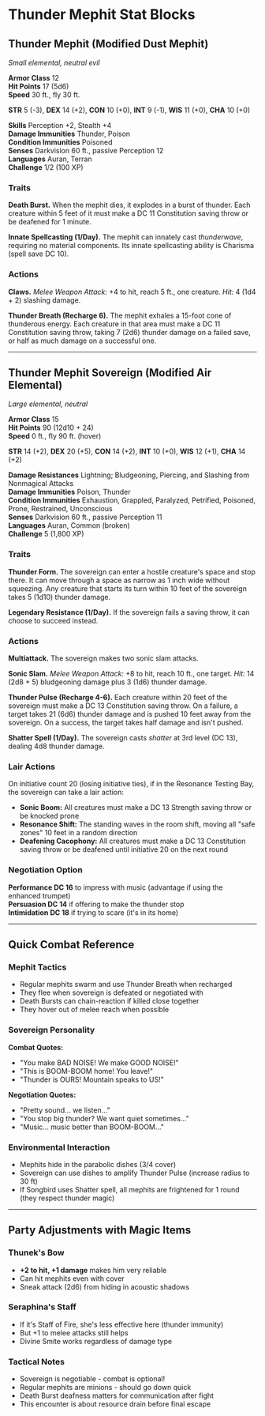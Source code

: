 # Thunder Mephit Stat Blocks

## Thunder Mephit (Modified Dust Mephit)
*Small elemental, neutral evil*

**Armor Class** 12  
**Hit Points** 17 (5d6)  
**Speed** 30 ft., fly 30 ft.

**STR** 5 (-3), **DEX** 14 (+2), **CON** 10 (+0), **INT** 9 (-1), **WIS** 11 (+0), **CHA** 10 (+0)

**Skills** Perception +2, Stealth +4  
**Damage Immunities** Thunder, Poison  
**Condition Immunities** Poisoned  
**Senses** Darkvision 60 ft., passive Perception 12  
**Languages** Auran, Terran  
**Challenge** 1/2 (100 XP)

### Traits
**Death Burst.** When the mephit dies, it explodes in a burst of thunder. Each creature within 5 feet of it must make a DC 11 Constitution saving throw or be deafened for 1 minute.

**Innate Spellcasting (1/Day).** The mephit can innately cast *thunderwave*, requiring no material components. Its innate spellcasting ability is Charisma (spell save DC 10).

### Actions
**Claws.** *Melee Weapon Attack:* +4 to hit, reach 5 ft., one creature. *Hit:* 4 (1d4 + 2) slashing damage.

**Thunder Breath (Recharge 6).** The mephit exhales a 15-foot cone of thunderous energy. Each creature in that area must make a DC 11 Constitution saving throw, taking 7 (2d6) thunder damage on a failed save, or half as much damage on a successful one.

---

## Thunder Mephit Sovereign (Modified Air Elemental)
*Large elemental, neutral*

**Armor Class** 15  
**Hit Points** 90 (12d10 + 24)  
**Speed** 0 ft., fly 90 ft. (hover)

**STR** 14 (+2), **DEX** 20 (+5), **CON** 14 (+2), **INT** 10 (+0), **WIS** 12 (+1), **CHA** 14 (+2)

**Damage Resistances** Lightning; Bludgeoning, Piercing, and Slashing from Nonmagical Attacks  
**Damage Immunities** Poison, Thunder  
**Condition Immunities** Exhaustion, Grappled, Paralyzed, Petrified, Poisoned, Prone, Restrained, Unconscious  
**Senses** Darkvision 60 ft., passive Perception 11  
**Languages** Auran, Common (broken)  
**Challenge** 5 (1,800 XP)

### Traits
**Thunder Form.** The sovereign can enter a hostile creature's space and stop there. It can move through a space as narrow as 1 inch wide without squeezing. Any creature that starts its turn within 10 feet of the sovereign takes 5 (1d10) thunder damage.

**Legendary Resistance (1/Day).** If the sovereign fails a saving throw, it can choose to succeed instead.

### Actions
**Multiattack.** The sovereign makes two sonic slam attacks.

**Sonic Slam.** *Melee Weapon Attack:* +8 to hit, reach 10 ft., one target. *Hit:* 14 (2d8 + 5) bludgeoning damage plus 3 (1d6) thunder damage.

**Thunder Pulse (Recharge 4-6).** Each creature within 20 feet of the sovereign must make a DC 13 Constitution saving throw. On a failure, a target takes 21 (6d6) thunder damage and is pushed 10 feet away from the sovereign. On a success, the target takes half damage and isn't pushed.

**Shatter Spell (1/Day).** The sovereign casts *shatter* at 3rd level (DC 13), dealing 4d8 thunder damage.

### Lair Actions
On initiative count 20 (losing initiative ties), if in the Resonance Testing Bay, the sovereign can take a lair action:
- **Sonic Boom:** All creatures must make a DC 13 Strength saving throw or be knocked prone
- **Resonance Shift:** The standing waves in the room shift, moving all "safe zones" 10 feet in a random direction
- **Deafening Cacophony:** All creatures must make a DC 13 Constitution saving throw or be deafened until initiative 20 on the next round

### Negotiation Option
**Performance DC 16** to impress with music (advantage if using the enhanced trumpet)  
**Persuasion DC 14** if offering to make the thunder stop  
**Intimidation DC 18** if trying to scare (it's in its home)

---

## Quick Combat Reference

### Mephit Tactics
- Regular mephits swarm and use Thunder Breath when recharged
- They flee when sovereign is defeated or negotiated with
- Death Bursts can chain-reaction if killed close together
- They hover out of melee reach when possible

### Sovereign Personality
**Combat Quotes:**
- "You make BAD NOISE! We make GOOD NOISE!"
- "This is BOOM-BOOM home! You leave!"
- "Thunder is OURS! Mountain speaks to US!"

**Negotiation Quotes:**
- "Pretty sound... we listen..."
- "You stop big thunder? We want quiet sometimes..."
- "Music... music better than BOOM-BOOM..."

### Environmental Interaction
- Mephits hide in the parabolic dishes (3/4 cover)
- Sovereign can use dishes to amplify Thunder Pulse (increase radius to 30 ft)
- If Songbird uses Shatter spell, all mephits are frightened for 1 round (they respect thunder magic)

---

## Party Adjustments with Magic Items

### Thunek's Bow
- **+2 to hit, +1 damage** makes him very reliable
- Can hit mephits even with cover
- Sneak attack (2d6) from hiding in acoustic shadows

### Seraphina's Staff
- If it's Staff of Fire, she's less effective here (thunder immunity)
- But +1 to melee attacks still helps
- Divine Smite works regardless of damage type

### Tactical Notes
- Sovereign is negotiable - combat is optional!
- Regular mephits are minions - should go down quick
- Death Burst deafness matters for communication after fight
- This encounter is about resource drain before final escape